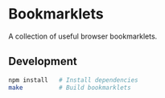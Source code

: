 # Bookmarklets

A collection of useful browser bookmarklets.

## Development

```bash
npm install   # Install dependencies
make          # Build bookmarklets
```